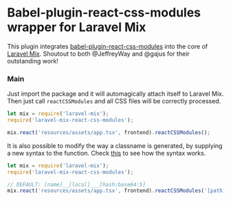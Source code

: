 # Babel-plugin-react-css-modules wrapper for Laravel Mix

This plugin integrates [babel-plugin-react-css-modules](https://github.com/gajus/babel-plugin-react-css-modules) into the core of [Laravel Mix](https://github.com/JeffreyWay/laravel-mix). Shoutout to both @JeffreyWay and @gajus for their outstanding work!

### Main

Just import the package and it will automagically attach itself to Laravel Mix. Then just call `reactCSSModules` and all CSS files will be correctly processed.

```javascript
let mix = require('laravel-mix');
require('laravel-mix-react-css-modules');

mix.react('resources/assets/app.tsx', frontend).reactCSSModules();
```

It is also possible to modify the way a classname is generated, by supplying a new syntax to the function. Check [this](https://github.com/webpack/loader-utils#interpolatename) to see how the syntax works.

```javascript
let mix = require('laravel-mix');
require('laravel-mix-react-css-modules');

// DEFAULT: [name]__[local]___[hash:base64:5]
mix.react('resources/assets/app.tsx', frontend).reactCSSModules('[path]__[name]___[hash:base64]');
```
